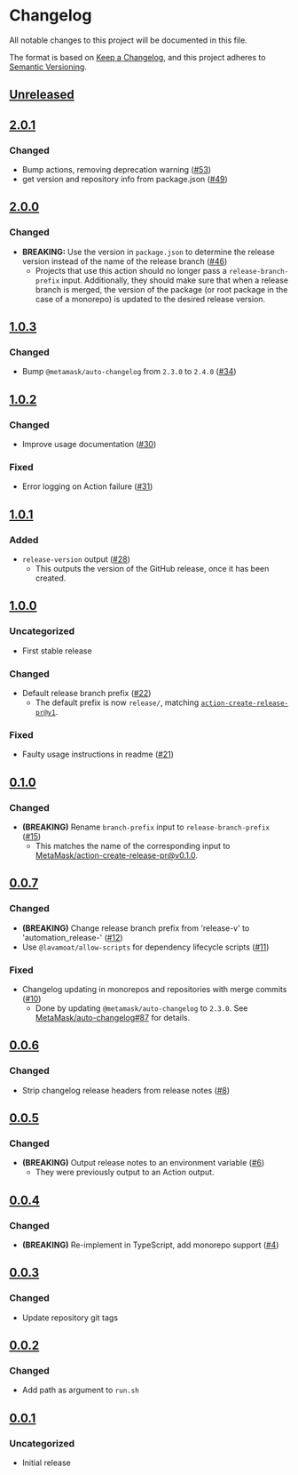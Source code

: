 # Changelog
All notable changes to this project will be documented in this file.

The format is based on [Keep a Changelog](https://keepachangelog.com/en/1.0.0/),
and this project adheres to [Semantic Versioning](https://semver.org/spec/v2.0.0.html).

## [Unreleased]

## [2.0.1]
### Changed
- Bump actions, removing deprecation warning ([#53](https://github.com/MetaMask/action-publish-release/pull/53))
- get version and repository info from package.json ([#49](https://github.com/MetaMask/action-publish-release/pull/49))

## [2.0.0]
### Changed
- **BREAKING:** Use the version in `package.json` to determine the release version instead of the name of the release branch ([#46](https://github.com/MetaMask/action-publish-release/pull/46))
  - Projects that use this action should no longer pass a `release-branch-prefix` input. Additionally, they should make sure that when a release branch is merged, the version of the package (or root package in the case of a monorepo) is updated to the desired release version.

## [1.0.3]
### Changed
- Bump `@metamask/auto-changelog` from `2.3.0` to `2.4.0` ([#34](https://github.com/MetaMask/action-publish-release/pull/34))

## [1.0.2]
### Changed
- Improve usage documentation ([#30](https://github.com/MetaMask/action-publish-release/pull/30))

### Fixed
- Error logging on Action failure ([#31](https://github.com/MetaMask/action-publish-release/pull/31))

## [1.0.1]
### Added
- `release-version` output ([#28](https://github.com/MetaMask/action-publish-release/pull/28))
  - This outputs the version of the GitHub release, once it has been created.

## [1.0.0]
### Uncategorized
- First stable release

### Changed
- Default release branch prefix ([#22](https://github.com/MetaMask/action-publish-release/pull/22))
  - The default prefix is now `release/`, matching [`action-create-release-pr@v1`](https://github.com/MetaMask/action-create-release-pr).

### Fixed
- Faulty usage instructions in readme ([#21](https://github.com/MetaMask/action-publish-release/pull/21))

## [0.1.0]
### Changed
- **(BREAKING)** Rename `branch-prefix` input to `release-branch-prefix` ([#15](https://github.com/MetaMask/action-publish-release/pull/15))
  - This matches the name of the corresponding input to [MetaMask/action-create-release-pr@v0.1.0](https://github.com/MetaMask/action-create-release-pr).

## [0.0.7]
### Changed
- **(BREAKING)** Change release branch prefix from 'release-v' to 'automation_release-' ([#12](https://github.com/MetaMask/action-publish-release/pull/12))
- Use `@lavamoat/allow-scripts` for dependency lifecycle scripts ([#11](https://github.com/MetaMask/action-publish-release/pull/11))

### Fixed
- Changelog updating in monorepos and repositories with merge commits ([#10](https://github.com/MetaMask/action-publish-release/pull/10))
  - Done by updating `@metamask/auto-changelog` to `2.3.0`. See [MetaMask/auto-changelog#87](https://github.com/MetaMask/auto-changelog/pull/87) for details.

## [0.0.6]
### Changed
- Strip changelog release headers from release notes ([#8](https://github.com/MetaMask/action-publish-release/pull/8))

## [0.0.5]
### Changed
- **(BREAKING)** Output release notes to an environment variable ([#6](https://github.com/MetaMask/action-publish-release/pull/6))
  - They were previously output to an Action output.

## [0.0.4]
### Changed
- **(BREAKING)** Re-implement in TypeScript, add monorepo support ([#4](https://github.com/MetaMask/action-publish-release/pull/4))

## [0.0.3]
### Changed
- Update repository git tags

## [0.0.2]
### Changed
- Add path as argument to `run.sh`

## [0.0.1]
### Uncategorized
- Initial release

[Unreleased]: https://github.com/MetaMask/action-publish-release/compare/v2.0.1...HEAD
[2.0.1]: https://github.com/MetaMask/action-publish-release/compare/v2.0.0...v2.0.1
[2.0.0]: https://github.com/MetaMask/action-publish-release/compare/v1.0.3...v2.0.0
[1.0.3]: https://github.com/MetaMask/action-publish-release/compare/v1.0.2...v1.0.3
[1.0.2]: https://github.com/MetaMask/action-publish-release/compare/v1.0.1...v1.0.2
[1.0.1]: https://github.com/MetaMask/action-publish-release/compare/v1.0.0...v1.0.1
[1.0.0]: https://github.com/MetaMask/action-publish-release/compare/v0.1.0...v1.0.0
[0.1.0]: https://github.com/MetaMask/action-publish-release/compare/v0.0.7...v0.1.0
[0.0.7]: https://github.com/MetaMask/action-publish-release/compare/v0.0.6...v0.0.7
[0.0.6]: https://github.com/MetaMask/action-publish-release/compare/v0.0.5...v0.0.6
[0.0.5]: https://github.com/MetaMask/action-publish-release/compare/v0.0.4...v0.0.5
[0.0.4]: https://github.com/MetaMask/action-publish-release/compare/v0.0.3...v0.0.4
[0.0.3]: https://github.com/MetaMask/action-publish-release/compare/v0.0.2...v0.0.3
[0.0.2]: https://github.com/MetaMask/action-publish-release/compare/v0.0.1...v0.0.2
[0.0.1]: https://github.com/MetaMask/action-publish-release/releases/tag/v0.0.1
